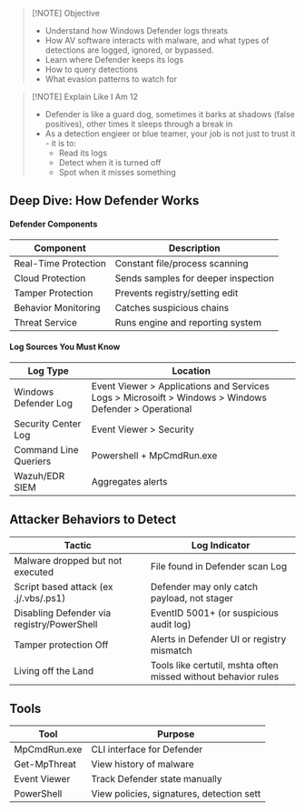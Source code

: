 > [!NOTE] Objective
>- Understand how Windows Defender logs threats
>- How AV software interacts with malware, and what types of detections are logged, ignored, or bypassed.
>- Learn where Defender keeps its logs
>- How to query detections
>- What evasion patterns to watch for

> [!NOTE] Explain Like I Am 12
> - Defender is like a guard dog, sometimes it barks at shadows (false positives), other times it sleeps through a break in
> - As a detection engieer or blue teamer, your job is not just to trust it - it is to:
> 	- Read its logs
> 	- Detect when it is turned off
> 	- Spot when it misses something
## Deep Dive: How Defender Works
#### Defender Components

| Component            | Description                         |
| -------------------- | ----------------------------------- |
| Real-Time Protection | Constant file/process scanning      |
| Cloud Protection     | Sends samples for deeper inspection |
| Tamper Protection    | Prevents registry/setting edit      |
| Behavior Monitoring  | Catches suspicious chains           |
| Threat Service       | Runs engine and reporting system    |
#### Log Sources You Must Know

| Log Type              | Location                                                                                              |
| --------------------- | ----------------------------------------------------------------------------------------------------- |
| Windows Defender Log  | Event Viewer > Applications and Services Logs > Microsoift > Windows > Windows Defender > Operational |
| Security Center Log   | Event Viewer > Security                                                                               |
| Command Line Queriers | Powershell + MpCmdRun.exe                                                                             |
| Wazuh/EDR SIEM        | Aggregates alerts                                                                                     |
## Attacker Behaviors to Detect

| Tactic                                     | Log Indicator                                                  |
| ------------------------------------------ | -------------------------------------------------------------- |
| Malware dropped but not executed           | File found in Defender scan Log                                |
| Script based attack (ex .j/.vbs/.ps1)      | Defender may only catch payload, not stager                    |
| Disabling Defender via registry/PowerShell | EventID 5001+ (or suspicious audit log)                        |
| Tamper protection Off                      | Alerts in Defender UI or registry mismatch                     |
| Living off the Land                        | Tools like certutil, mshta often missed without behavior rules |
## Tools

| Tool         | Purpose                                   |
| ------------ | ----------------------------------------- |
| MpCmdRun.exe | CLI interface for Defender                |
| Get-MpThreat | View history of malware                   |
| Event Viewer | Track Defender state manually             |
| PowerShell   | View policies, signatures, detection sett |

